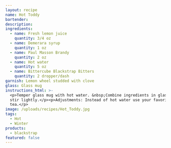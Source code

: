 ```yaml
---
layout: recipe
name: Hot Toddy
bartender:
description:
ingredients:
  - name: Fresh lemon juice
    quantity: 3/4 oz
  - name: Demerara syrup
    quantity: 1 oz
  - name: Paul Masson Brandy
    quantity: 2 oz
  - name: Hot water
    quantity: 5 oz
  - name: Bittercube Blackstrap Bitters
    quantity: 2 dropper/dash
garnish: Lemon wheel studded with clove
glass: Glass mug
instructions_html: >-
  <p>Temper glass mug with hot water. &nbsp;Combine ingredients in glass mug and
  stir lightly.</p><p>Adjustments: Instead of hot water use your favorite hot
  tea.</p>
image: /uploads/recipes/Hot_Toddy.jpg
tags:
  - Hot
  - Winter
products:
  - blackstrap
featured: false
---
```




